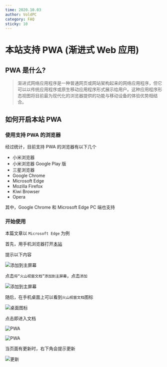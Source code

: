 ```yaml
---
time: 2020.10.03
author: VoldPC
category: FAQ
sticky: 10
---
```


# 本站支持 PWA (渐进式 Web 应用)

## PWA 是什么?

> 渐进式网络应用程序是一种普通网页或网站架构起来的网络应用程序，但它可以以传统应用程序或原生移动应用程序形式展示给用户。这种应用程序形态视图将目前最为现代化的浏览器提供的功能与移动设备的体验优势相结合。

## 如何开启本站 PWA

### 使用支持 PWA 的浏览器

经过统计，目前支持 PWA 的浏览器有以下几个

- 小米浏览器
- 小米浏览器 Google Play 版
- 三星浏览器
- Google Chrome
- Microsoft Edge
- Mozilla Firefox
- Kiwi Browser
- Opera

其中，Google Chrome 和 Microsoft Edge PC 端也支持

### 开始使用

本篇文章以 `Microsoft Edge` 为例

首先，用手机浏览器打开[本站](https://voldpc.com)

提示以下内容

![添加到主屏幕](/assets/images/articles/voldpc-com-pwa/02E4Tp1vZc4KuNgT.jpg)

点击`将“火山视窗文档”添加到主屏幕`，点击`添加`

![添加到主屏幕](/assets/images/articles/voldpc-com-pwa/HgwEZ6JuGYB5FoRq.jpg)

随后，在手机桌面上可以看到`火山视窗文档`图标

![桌面图标](/assets/images/articles/voldpc-com-pwa/EWrcFqsu6vvMdkmz.jpg)

点击即进入文档

![PWA](/assets/images/articles/voldpc-com-pwa/8j1Ul9OdRJvjMwlM.jpg)

![PWA](/assets/images/articles/voldpc-com-pwa/joncOGuZkFol3m69.jpg)

当页面有更新时，右下角会提示更新

![更新](/assets/images/articles/voldpc-com-pwa/buSECWJV1TWxKCL9.jpg)
